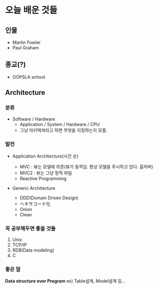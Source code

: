 # 오늘 배운 것들

## 인물
- Martin Fowler
- Paul Graham

## 종교(?)
- OOPSLA school

## Architecture

### 분류

- Software / Hardware
  - Application / System / Hardware / CPU
  - 그냥 아키텍쳐라고 하면 무엇을 지칭하는지 모름.

### 발전

- Application Architecture(시간 순)
  - MVC : 뷰는 모델에 의존(뷰가 동적임. 항상 모델을 주시하고 있다. 옵저버)
  - MVC2 : 뷰는 그냥 정적 파일
  - Reactive Programming

- Generic Architecture
  - DDD(Domain Driven Design)
  - ヘキサコード化
  - Onion
  - Clean

### 꼭 공부해두면 좋을 것들
1. Unix
2. TCP/IP
3. RDB(Data modeling)
4. C

### 좋은 말

**Data structure over Program**
ex) Table설계, Model설계 등...
